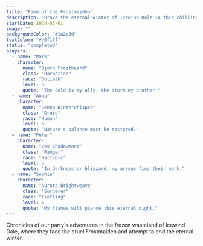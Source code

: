 ```yaml
---
title: "Rime of the Frostmaiden"
description: "Brave the eternal winter of Icewind Dale in this chilling arctic adventure"
startDate: 2024-03-01
image: ""
backgroundColor: "#1a2c3d"
textColor: "#e6f1ff"
status: "completed"
players:
  - name: "Mark"
    character:
      name: "Bjorn Frostbeard"
      class: "Barbarian"
      race: "Goliath"
      level: 6
      quote: "The cold is my ally, the storm my brother."
  - name: "Anna"
    character:
      name: "Senna Winterwhisper"
      class: "Druid"
      race: "Human"
      level: 6
      quote: "Nature's balance must be restored."
  - name: "Peter"
    character:
      name: "Vex Shadowmend"
      class: "Ranger"
      race: "Half-Orc"
      level: 6
      quote: "In darkness or blizzard, my arrows find their mark."
  - name: "Sophie"
    character:
      name: "Aurora Brightweave"
      class: "Sorcerer"
      race: "Tiefling"
      level: 6
      quote: "My flames will pierce this eternal night."
---
```


Chronicles of our party's adventures in the frozen wasteland of Icewind Dale, where they face the cruel Frostmaiden and attempt to end the eternal winter.